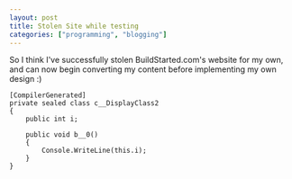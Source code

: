 ```yaml
---
layout: post
title: Stolen Site while testing
categories: ["programming", "blogging"]
---
```


So I think I've successfully stolen BuildStarted.com's website for my own, and can now begin converting my content before implementing my own design :)

	[CompilerGenerated]
	private sealed class c__DisplayClass2
	{
		public int i;

		public void b__0()
		{
			Console.WriteLine(this.i);
		}
	}
